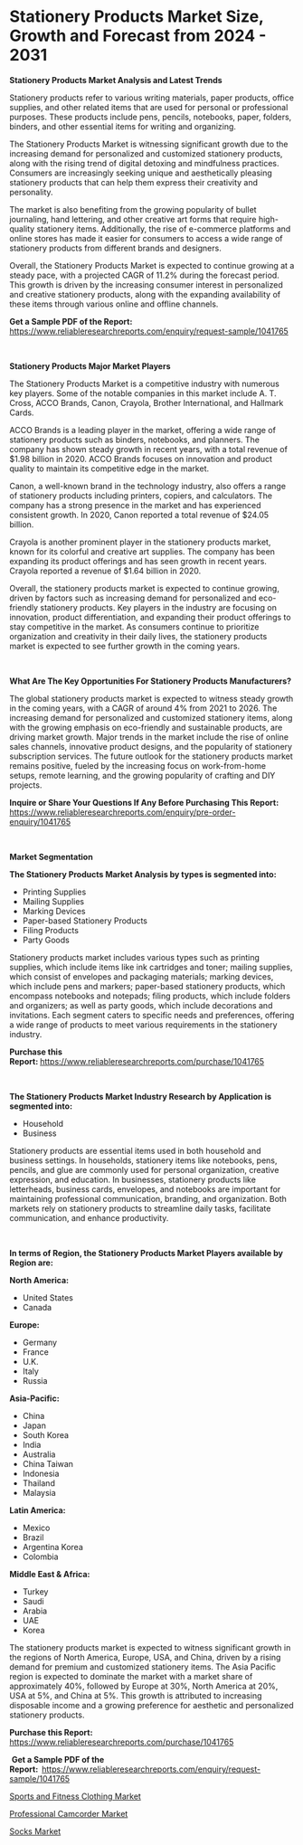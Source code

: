 <p><h1>Stationery Products Market Size, Growth and Forecast from 2024 - 2031</h1></p><p><strong>Stationery Products Market Analysis and Latest Trends</strong></p>
<p><p>Stationery products refer to various writing materials, paper products, office supplies, and other related items that are used for personal or professional purposes. These products include pens, pencils, notebooks, paper, folders, binders, and other essential items for writing and organizing.</p><p>The Stationery Products Market is witnessing significant growth due to the increasing demand for personalized and customized stationery products, along with the rising trend of digital detoxing and mindfulness practices. Consumers are increasingly seeking unique and aesthetically pleasing stationery products that can help them express their creativity and personality.</p><p>The market is also benefiting from the growing popularity of bullet journaling, hand lettering, and other creative art forms that require high-quality stationery items. Additionally, the rise of e-commerce platforms and online stores has made it easier for consumers to access a wide range of stationery products from different brands and designers.</p><p>Overall, the Stationery Products Market is expected to continue growing at a steady pace, with a projected CAGR of 11.2% during the forecast period. This growth is driven by the increasing consumer interest in personalized and creative stationery products, along with the expanding availability of these items through various online and offline channels.</p></p>
<p><strong>Get a Sample PDF of the Report:&nbsp;</strong> <a href="https://www.reliableresearchreports.com/enquiry/request-sample/1041765">https://www.reliableresearchreports.com/enquiry/request-sample/1041765</a></p>
<p>&nbsp;</p>
<p><strong>Stationery Products Major Market Players</strong></p>
<p><p>The Stationery Products Market is a competitive industry with numerous key players. Some of the notable companies in this market include A. T. Cross, ACCO Brands, Canon, Crayola, Brother International, and Hallmark Cards.</p><p>ACCO Brands is a leading player in the market, offering a wide range of stationery products such as binders, notebooks, and planners. The company has shown steady growth in recent years, with a total revenue of $1.98 billion in 2020. ACCO Brands focuses on innovation and product quality to maintain its competitive edge in the market.</p><p>Canon, a well-known brand in the technology industry, also offers a range of stationery products including printers, copiers, and calculators. The company has a strong presence in the market and has experienced consistent growth. In 2020, Canon reported a total revenue of $24.05 billion.</p><p>Crayola is another prominent player in the stationery products market, known for its colorful and creative art supplies. The company has been expanding its product offerings and has seen growth in recent years. Crayola reported a revenue of $1.64 billion in 2020.</p><p>Overall, the stationery products market is expected to continue growing, driven by factors such as increasing demand for personalized and eco-friendly stationery products. Key players in the industry are focusing on innovation, product differentiation, and expanding their product offerings to stay competitive in the market. As consumers continue to prioritize organization and creativity in their daily lives, the stationery products market is expected to see further growth in the coming years.</p></p>
<p>&nbsp;</p>
<p><strong>What Are The Key Opportunities For Stationery Products Manufacturers?</strong></p>
<p><p>The global stationery products market is expected to witness steady growth in the coming years, with a CAGR of around 4% from 2021 to 2026. The increasing demand for personalized and customized stationery items, along with the growing emphasis on eco-friendly and sustainable products, are driving market growth. Major trends in the market include the rise of online sales channels, innovative product designs, and the popularity of stationery subscription services. The future outlook for the stationery products market remains positive, fueled by the increasing focus on work-from-home setups, remote learning, and the growing popularity of crafting and DIY projects.</p></p>
<p><strong>Inquire or Share Your Questions If Any Before Purchasing This Report:</strong> <a href="https://www.reliableresearchreports.com/enquiry/pre-order-enquiry/1041765">https://www.reliableresearchreports.com/enquiry/pre-order-enquiry/1041765</a></p>
<p>&nbsp;</p>
<p><strong>Market Segmentation</strong></p>
<p><strong>The Stationery Products Market Analysis by types is segmented into:</strong></p>
<p><ul><li>Printing Supplies</li><li>Mailing Supplies</li><li>Marking Devices</li><li>Paper-based Stationery Products</li><li>Filing Products</li><li>Party Goods</li></ul></p>
<p><p>Stationery products market includes various types such as printing supplies, which include items like ink cartridges and toner; mailing supplies, which consist of envelopes and packaging materials; marking devices, which include pens and markers; paper-based stationery products, which encompass notebooks and notepads; filing products, which include folders and organizers; as well as party goods, which include decorations and invitations. Each segment caters to specific needs and preferences, offering a wide range of products to meet various requirements in the stationery industry.</p></p>
<p><strong>Purchase this Report:&nbsp;</strong><a href="https://www.reliableresearchreports.com/purchase/1041765">https://www.reliableresearchreports.com/purchase/1041765</a></p>
<p>&nbsp;</p>
<p><strong>The Stationery Products Market Industry Research by Application is segmented into:</strong></p>
<p><ul><li>Household</li><li>Business</li></ul></p>
<p><p>Stationery products are essential items used in both household and business settings. In households, stationery items like notebooks, pens, pencils, and glue are commonly used for personal organization, creative expression, and education. In businesses, stationery products like letterheads, business cards, envelopes, and notebooks are important for maintaining professional communication, branding, and organization. Both markets rely on stationery products to streamline daily tasks, facilitate communication, and enhance productivity.</p></p>
<p>&nbsp;</p>
<p><strong>In terms of Region, the Stationery Products Market Players available by Region are:</strong></p>
<p>
    <p> <strong> North America: </strong>
        <ul>
            <li>United States</li>
            <li>Canada</li>
        </ul>
        </p> 
    <p> <strong> Europe: </strong>
        <ul>
            <li>Germany</li>
            <li>France</li>
            <li>U.K.</li>
            <li>Italy</li>
            <li>Russia</li>
        </ul>
        </p> 
    <p> <strong> Asia-Pacific: </strong>
        <ul>
            <li>China</li>
            <li>Japan</li>
            <li>South Korea</li>
            <li>India</li>
            <li>Australia</li>
            <li>China Taiwan</li>
            <li>Indonesia</li>
            <li>Thailand</li>
            <li>Malaysia</li>
        </ul>
        </p> 
    <p> <strong> Latin America: </strong>
        <ul>
            <li>Mexico</li>
            <li>Brazil</li>
            <li>Argentina Korea</li>
            <li>Colombia</li>
        </ul>
        </p> 
    <p> <strong> Middle East & Africa: </strong>
        <ul>
            <li>Turkey</li>
            <li>Saudi</li>
            <li>Arabia</li>
            <li>UAE</li>
            <li>Korea</li>
        </ul>
    </p>
    </p>
<p><p>The stationery products market is expected to witness significant growth in the regions of North America, Europe, USA, and China, driven by a rising demand for premium and customized stationery items. The Asia Pacific region is expected to dominate the market with a market share of approximately 40%, followed by Europe at 30%, North America at 20%, USA at 5%, and China at 5%. This growth is attributed to increasing disposable income and a growing preference for aesthetic and personalized stationery products.</p></p>
<p><strong>Purchase this Report: </strong><a href="https://www.reliableresearchreports.com/purchase/1041765">https://www.reliableresearchreports.com/purchase/1041765</a></p>
<p>&nbsp;<strong>Get a Sample PDF of the Report:&nbsp;&nbsp;</strong><a href="https://www.reliableresearchreports.com/enquiry/request-sample/1041765">https://www.reliableresearchreports.com/enquiry/request-sample/1041765</a></p>
<p><strong></strong></p>
<p><p><a href="https://github.com/nicholepatriciadoylenwnrjr0/Market-Research-Report-List-1/blob/main/sports-and-fitness-clothing-market.md">Sports and Fitness Clothing Market</a></p><p><a href="https://github.com/wwwkeltoum/Market-Research-Report-List-2/blob/main/professional-camcorder-market.md">Professional Camcorder Market</a></p><p><a href="https://github.com/gamblestampleyjenny50m5sl6/Market-Research-Report-List-1/blob/main/socks-market.md">Socks Market</a></p></p>